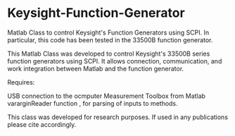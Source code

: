 # Keysight-Function-Generator
Matlab Class to control Keysight's Function Generators using SCPI. In particular, this code has been tested in the 33500B function generator.

This Matlab Class was developed to control Keysight's 33500B series function generators using SCPI. It allows connection, communication, and work integration between Matlab and the function generator. 

Requires:

USB connection to the ocmputer
Measurement Toolbox from Matlab
vararginReader function , for parsing of inputs to methods.


This class was developed for research purposes. If used in any publications please cite accordingly. 
